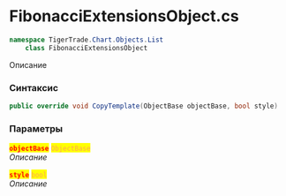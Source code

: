 
# FibonacciExtensionsObject.cs
```csharp
namespace TigerTrade.Chart.Objects.List  
    class FibonacciExtensionsObject
```

Описание

### Синтаксис
```csharp
public override void CopyTemplate(ObjectBase objectBase, bool style)
```

### Параметры  
<mark style="color:red;">**`objectBase`**</mark> <mark style="color: rgb(255, 166, 87);">`ObjectBase`</mark>  
 *Описание*  
  
<mark style="color:red;">**`style`**</mark> <mark style="color: rgb(255, 166, 87);">`bool`</mark>  
 *Описание*  
  

                    
                    